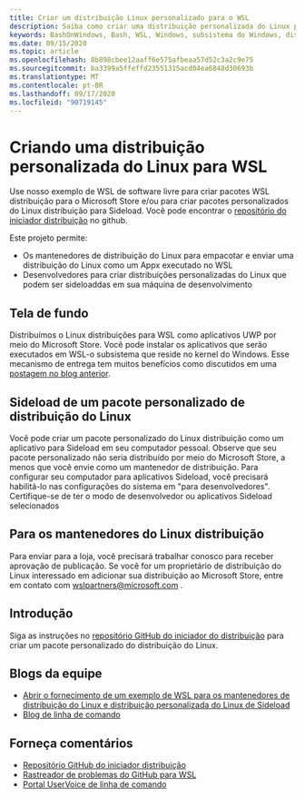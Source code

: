 ```yaml
---
title: Criar um distribuição Linux personalizado para o WSL
description: Saiba como criar uma distribuição personalizada do Linux para o subsistema do Windows para Linux.
keywords: BashOnWindows, Bash, WSL, Windows, subsistema do Windows, distribuição, personalizado
ms.date: 09/15/2020
ms.topic: article
ms.openlocfilehash: 8b898cbee12aaff6e575afbeaa57d52c3a2c9e75
ms.sourcegitcommit: ba3399a5ffeffd23551315acd04ea6848d30693b
ms.translationtype: MT
ms.contentlocale: pt-BR
ms.lasthandoff: 09/17/2020
ms.locfileid: "90719145"
---
```

# <a name="creating-a-custom-linux-distribution-for-wsl"></a>Criando uma distribuição personalizada do Linux para WSL

Use nosso exemplo de WSL de software livre para criar pacotes WSL distribuição para o Microsoft Store e/ou para criar pacotes personalizados do Linux distribuição para Sideload. Você pode encontrar o [repositório do iniciador distribuição](https://github.com/Microsoft/WSL-DistroLauncher) no github.

Este projeto permite:

- Os mantenedores de distribuição do Linux para empacotar e enviar uma distribuição do Linux como um Appx executado no WSL
- Desenvolvedores para criar distribuições personalizadas do Linux que podem ser sideloaddas em sua máquina de desenvolvimento

## <a name="background"></a>Tela de fundo

Distribuímos o Linux distribuições para WSL como aplicativos UWP por meio do Microsoft Store. Você pode instalar os aplicativos que serão executados em WSL-o subsistema que reside no kernel do Windows. Esse mecanismo de entrega tem muitos benefícios como discutidos em uma [postagem no blog anterior](https://blogs.msdn.microsoft.com/commandline/2017/07/10/ubuntu-now-available-from-the-windows-store/).

## <a name="sideloading-a-custom-linux-distro-package"></a>Sideload de um pacote personalizado de distribuição do Linux

Você pode criar um pacote personalizado do Linux distribuição como um aplicativo para Sideload em seu computador pessoal. Observe que seu pacote personalizado não seria distribuído por meio do Microsoft Store, a menos que você envie como um mantenedor de distribuição.
Para configurar seu computador para aplicativos Sideload, você precisará habilitá-lo nas configurações do sistema em "para desenvolvedores".  Certifique-se de ter o modo de desenvolvedor ou aplicativos Sideload selecionados

## <a name="for-linux-distro-maintainers"></a>Para os mantenedores do Linux distribuição

Para enviar para a loja, você precisará trabalhar conosco para receber aprovação de publicação. Se você for um proprietário de distribuição do Linux interessado em adicionar sua distribuição ao Microsoft Store, entre em contato com wslpartners@microsoft.com .

## <a name="getting-started"></a>Introdução

Siga as instruções no [repositório GitHub do iniciador do distribuição](https://github.com/Microsoft/WSL-DistroLauncher) para criar um pacote personalizado do distribuição do Linux.

## <a name="team-blogs"></a>Blogs da equipe

-  [Abrir o fornecimento de um exemplo de WSL para os mantenedores de distribuição do Linux e distribuição personalizada do Linux de Sideload](https://blogs.msdn.microsoft.com/commandline/2018/03/26/wsl-distro-launcher/)
- [Blog de linha de comando](https://blogs.msdn.microsoft.com/commandline/)

## <a name="provide-feedback"></a>Forneça comentários

- [Repositório GitHub do iniciador distribuição](https://github.com/Microsoft/WSL-DistroLauncher)
- [Rastreador de problemas do GitHub para WSL](https://github.com/Microsoft/BashOnWindows/issues)
- [Portal UserVoice de linha de comando](https://wpdev.uservoice.com/forums/266908-command-prompt-console-bash-on-ubuntu-on-windo/category/161892-bash)
